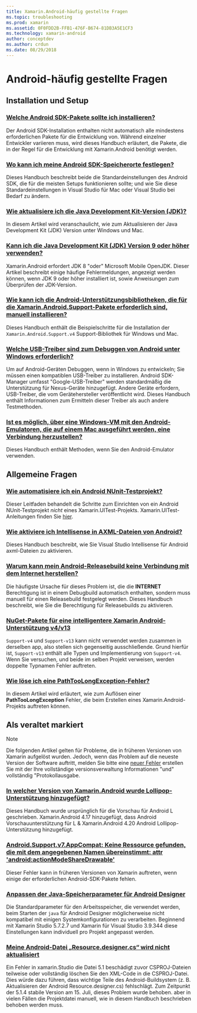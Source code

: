 ```yaml
---
title: Xamarin.Android-häufig gestellte Fragen
ms.topic: troubleshooting
ms.prod: xamarin
ms.assetid: 0F0FDD2B-FFB1-476F-B674-81DB3A5E1CF3
ms.technology: xamarin-android
author: conceptdev
ms.author: crdun
ms.date: 08/29/2018
---
```


# <a name="android-frequently-asked-questions"></a>Android-häufig gestellte Fragen

## <a name="installation--setup"></a>Installation und Setup

### <a name="which-android-sdk-packages-should-i-installinstall-android-sdk-packagesmd"></a>[Welche Android SDK-Pakete sollte ich installieren?](install-android-sdk-packages.md)

Der Android SDK-Installation enthalten nicht automatisch alle mindestens erforderlichen Pakete für die Entwicklung von. Während einzelner Entwickler variieren muss, wird dieses Handbuch erläutert, die Pakete, die in der Regel für die Entwicklung mit Xamarin.Android benötigt werden.

### <a name="where-can-i-set-my-android-sdk-locationsandroid-sdk-locationmd"></a>[Wo kann ich meine Android SDK-Speicherorte festlegen?](android-sdk-location.md)

Dieses Handbuch beschreibt beide die Standardeinstellungen des Android SDK, die für die meisten Setups funktionieren sollte; und wie Sie diese Standardeinstellungen in Visual Studio für Mac oder Visual Studio bei Bedarf zu ändern.

### <a name="how-do-i-update-the-java-development-kit-jdk-versionupdate-jdkmd"></a>[Wie aktualisiere ich die Java Development Kit-Version (JDK)?](update-jdk.md)

In diesem Artikel wird veranschaulicht, wie zum Aktualisieren der Java Development Kit (JDK) Version unter Windows und Mac.

### <a name="can-i-use-java-development-kit-jdk-version-9-or-laterjdk9-errorsmd"></a>[Kann ich die Java Development Kit (JDK) Version 9 oder höher verwenden?](jdk9-errors.md)

Xamarin.Android erfordert JDK 8 "oder" Microsoft Mobile OpenJDK. Dieser Artikel beschreibt einige häufige Fehlermeldungen, angezeigt werden können, wenn JDK 9 oder höher installiert ist, sowie Anweisungen zum Überprüfen der JDK-Version.


### <a name="how-can-i-manually-install-the-android-support-libraries-required-by-the-xamarinandroidsupport-packagesinstall-android-support-librarymd"></a>[Wie kann ich die Android-Unterstützungsbibliotheken, die für die Xamarin.Android.Support-Pakete erforderlich sind, manuell installieren?](install-android-support-library.md)

Dieses Handbuch enthält die Beispielschritte für die Installation der `Xamarin.Android.Support.v4` Support-Bibliothek für Windows und Mac.

### <a name="what-usb-drivers-do-i-need-to-debug-android-on-windowsandroid-drivers-debug-windowsmd"></a>[Welche USB-Treiber sind zum Debuggen von Android unter Windows erforderlich?](android-drivers-debug-windows.md)

Um auf Android-Geräten Debuggen, wenn in Windows zu entwickeln; Sie müssen einen kompatiblen USB-Treiber zu installieren. Android SDK-Manager umfasst "Google-USB-Treiber" werden standardmäßig die Unterstützung für Nexus-Geräte hinzugefügt.
Andere Geräte erfordern, USB-Treiber, die vom Gerätehersteller veröffentlicht wird. Dieses Handbuch enthält Informationen zum Ermitteln dieser Treiber als auch andere Testmethoden.

### <a name="is-it-possible-to-connect-to-android-emulators-running-on-a-mac-from-a-windows-vmconnect-android-emulator-mac-windowsmd"></a>[Ist es möglich, über eine Windows-VM mit den Android-Emulatoren, die auf einem Mac ausgeführt werden, eine Verbindung herzustellen?](connect-android-emulator-mac-windows.md)

Dieses Handbuch enthält Methoden, wenn Sie den Android-Emulator verwenden.

## <a name="general-questions"></a>Allgemeine Fragen

### <a name="how-do-i-automate-an-android-nunit-test-projectautomate-android-nunit-testmd"></a>[Wie automatisiere ich ein Android NUnit-Testprojekt?](automate-android-nunit-test.md)

Dieser Leitfaden behandelt die Schritte zum Einrichten von ein Android NUnit-Testprojekt _nicht_ eines Xamarin.UITest-Projekts. Xamarin.UITest-Anleitungen finden Sie [hier](https://docs.microsoft.com/appcenter/test-cloud/preparing-for-upload/uitest).

### <a name="how-do-i-enable-intellisense-in-android-axml-filesenable-axml-intellisensemd"></a>[Wie aktiviere ich Intellisense in AXML-Dateien von Android?](enable-axml-intellisense.md)

Dieses Handbuch beschreibt, wie Sie Visual Studio Intellisense für Android axml-Dateien zu aktivieren.

### <a name="why-cant-my-android-release-build-connect-to-the-internetandroid-internetmd"></a>[Warum kann mein Android-Releasebuild keine Verbindung mit dem Internet herstellen?](android-internet.md)

Die häufigste Ursache für dieses Problem ist, die die **INTERNET** Berechtigung ist in einem Debugbuild automatisch enthalten, sondern muss manuell für einen Releasebuild festgelegt werden. Dieses Handbuch beschreibt, wie Sie die Berechtigung für Releasebuilds zu aktivieren.

### <a name="smarter-xamarin-android-support-v4--v13-nuget-packagesandroid-support-v4v13-librariesmd"></a>[NuGet-Pakete für eine intelligentere Xamarin Android-Unterstützung v4/v13 ](android-support-v4v13-libraries.md)

`Support-v4` und `Support-v13` kann nicht verwendet werden zusammen in derselben app, also stellen sich gegenseitig ausschließende. Grund hierfür ist, `Support-v13` enthält alle Typen und Implementierung von `Support-v4`. Wenn Sie versuchen, und beide im selben Projekt verweisen, werden doppelte Typnamen Fehler auftreten.

### <a name="how-do-i-resolve-a-pathtoolongexception-errorpath-too-long-exceptionmd"></a>[Wie löse ich eine PathTooLongException-Fehler?](path-too-long-exception.md)

In diesem Artikel wird erläutert, wie zum Auflösen einer **PathTooLongException** Fehler, die beim Erstellen eines Xamarin.Android-Projekts auftreten können.



## <a name="deprecated"></a>Als veraltet markiert

> [!NOTE]
> Die folgenden Artikel gelten für Probleme, die in früheren Versionen von Xamarin aufgelöst wurden. Jedoch, wenn das Problem auf die neueste Version der Software auftritt, melden Sie bitte eine [neuer Fehler](~/cross-platform/troubleshooting/questions/howto-file-bug.md) erstellen Sie mit der Ihre vollständige versionsverwaltung Informationen "und" vollständig "Protokollausgabe.

### <a name="what-version-of-xamarinandroid-added-lollipop-supportxa-lollipopmd"></a>[In welcher Version von Xamarin.Android wurde Lollipop-Unterstützung hinzugefügt?](xa-lollipop.md)

Dieses Handbuch wurde ursprünglich für die Vorschau für Android L geschrieben. Xamarin.Android 4.17 hinzugefügt, dass Android Vorschauunterstützung für L & Xamarin.Android 4.20 Android Lollipop-Unterstützung hinzugefügt.

### <a name="androidsupportv7appcompat---no-resource-found-that-matches-the-given-name-attr-androidactionmodesharedrawablemissing-action-mode-share-drawablemd"></a>[Android.Support.v7.AppCompat: Keine Ressource gefunden, die mit dem angegebenen Namen übereinstimmt: attr 'android:actionModeShareDrawable'](missing-action-mode-share-drawable.md)

Dieser Fehler kann in früheren Versionen von Xamarin auftreten, wenn einige der erforderlichen Android-SDK-Pakete fehlen.

### <a name="adjusting-java-memory-parameters-for-the-android-designerandroid-designer-java-memorymd"></a>[Anpassen der Java-Speicherparameter für Android Designer](android-designer-java-memory.md)

Die Standardparameter für den Arbeitsspeicher, die verwendet werden, beim Starten der `java` für Android Designer möglicherweise nicht kompatibel mit einigen Systemkonfigurationen zu verarbeiten. Beginnend mit Xamarin Studio 5.7.2.7 und Xamarin für Visual Studio 3.9.344 diese Einstellungen kann individuell pro Projekt angepasst werden.

### <a name="my-android-resourcedesignercs-file-will-not-updateresource-designer-wont-updatemd"></a>[Meine Android-Datei „Resource.designer.cs“ wird nicht aktualisiert](resource-designer-wont-update.md)

Ein Fehler in xamarin.Studio die Datei 5.1 beschädigt zuvor CSPROJ-Dateien teilweise oder vollständig löschen Sie den XML-Code in die CSPROJ-Datei. Dies würde dazu führen, dass wichtige Teile des Android-Buildsystem (z. B. Aktualisieren der Android Resource.designer.cs) fehlschlägt. Zum Zeitpunkt der 5.1.4 stabile Version am 15. Juli, dieses Problem wurde behoben. aber in vielen Fällen die Projektdatei manuell, wie in diesem Handbuch beschrieben behoben werden muss.



